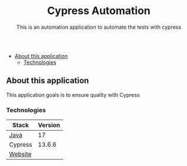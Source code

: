 
<p align="center">
  <h1 align="center">Cypress Automation</h1>
  <p align="center">
    This is an automation application to automate the tests with cypress
  </p>

<br />


<br />


- [About this application](#about-this-application)
    - [Technologies](#technologies)


## About this application

This application goals is to ensure quality with Cypress

### Technologies

| Stack                                                                                      | Version |
|--------------------------------------------------------------------------------------------|---------|
| [Java](https://jdk.java.net/archive/)                                                      | 17      |
| Cypress                                                                                    | 13.6.6  |
| [Website](https://ge.globo.com/motor/formula-1/)                                           |         |
